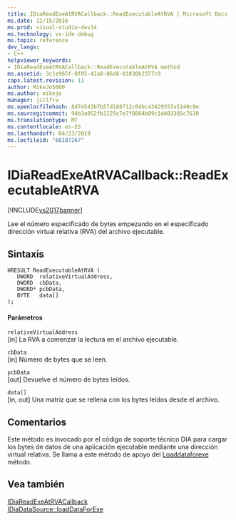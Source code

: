 ```yaml
---
title: IDiaReadExeAtRVACallback::ReadExecutableAtRVA | Microsoft Docs
ms.date: 11/15/2016
ms.prod: visual-studio-dev14
ms.technology: vs-ide-debug
ms.topic: reference
dev_langs:
- C++
helpviewer_keywords:
- IDiaReadExeAtRVACallback::ReadExecutableAtRVA method
ms.assetid: 3c1e965f-8f05-41a8-86d8-01830b2377c9
caps.latest.revision: 11
author: MikeJo5000
ms.author: mikejo
manager: jillfra
ms.openlocfilehash: 8d74543b7b57d188712c04bc43429357a5140c9e
ms.sourcegitcommit: 94b3a052fb1229c7e7f8804b09c1d403385c7630
ms.translationtype: MT
ms.contentlocale: es-ES
ms.lasthandoff: 04/23/2019
ms.locfileid: "68187267"
---
```

# <a name="idiareadexeatrvacallbackreadexecutableatrva"></a>IDiaReadExeAtRVACallback::ReadExecutableAtRVA
[!INCLUDE[vs2017banner](../../includes/vs2017banner.md)]

Lee el número especificado de bytes empezando en el especificado dirección virtual relativa (RVA) del archivo ejecutable.  
  
## <a name="syntax"></a>Sintaxis  
  
```cpp#  
HRESULT ReadExecutableAtRVA (   
   DWORD  relativeVirtualAddress,  
   DWORD  cbData,  
   DWORD* pcbData,  
   BYTE   data[]  
);  
```  
  
#### <a name="parameters"></a>Parámetros  
 `relativeVirtualAddress`  
 [in] La RVA a comenzar la lectura en el archivo ejecutable.  
  
 `cbData`  
 [in] Número de bytes que se leen.  
  
 `pcbData`  
 [out] Devuelve el número de bytes leídos.  
  
 `data[]`  
 [in, out] Una matriz que se rellena con los bytes leídos desde el archivo.  
  
## <a name="remarks"></a>Comentarios  
 Este método es invocado por el código de soporte técnico DIA para cargar los bytes de datos de una aplicación ejecutable mediante una dirección virtual relativa. Se llama a este método de apoyo del [Loaddataforexe](../../debugger/debug-interface-access/idiadatasource-loaddataforexe.md) método.  
  
## <a name="see-also"></a>Vea también  
 [IDiaReadExeAtRVACallback](../../debugger/debug-interface-access/idiareadexeatrvacallback.md)   
 [IDiaDataSource::loadDataForExe](../../debugger/debug-interface-access/idiadatasource-loaddataforexe.md)

